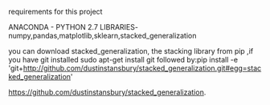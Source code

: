 requirements for this project

ANACONDA - PYTHON 2.7
LIBRARIES- numpy,pandas,matplotlib,sklearn,stacked_generalization

you can download stacked_generalization, the stacking library from pip ,if you have git installed
sudo apt-get install git
followed by:pip install -e 'git+http://github.com/dustinstansbury/stacked_generalization.git#egg=stacked_generalization'

https://github.com/dustinstansbury/stacked_generalization.
